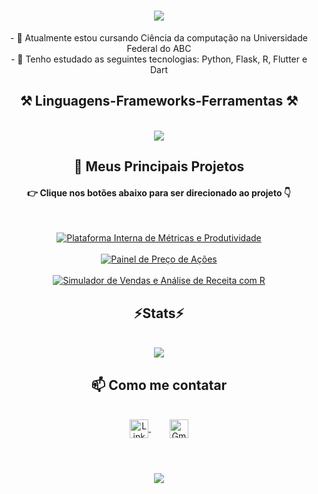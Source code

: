 <h1 align="center">
<img src="https://readme-typing-svg.herokuapp.com/?font=Righteous&size=35&center=true&width=500&height=70&duration=4000&lines=Olá!+✌️;+me+chamo+Vitor;+bem-vindo+ao+meu+perfil!;" />
</h1>

<div align="center" >
- 🔭 Atualmente estou cursando Ciência da computação na Universidade Federal do ABC
  <br>
- 🌱 Tenho estudado as seguintes tecnologias: Python, Flask, R, Flutter e Dart
</div>

<h2 align="center" >⚒️ Linguagens-Frameworks-Ferramentas ⚒️</h2>
<br>
<div align="center" >
    <img src="https://skillicons.dev/icons?i=python,flask,r,flutter,dart,github,git" />
</div>

<div>

<div>

<h2 align="center">🚀 Meus Principais Projetos</h2>

<h4 align="center">👉 Clique nos botões abaixo para ser direcionado ao projeto 👇</h4>
<br>

<p align="center">
  <a href="https://github.com/Vlt0rr/RSL_aplicacao">
    <img src="https://img.shields.io/badge/Plataforma%20de%20Métricas-Python-blue?style=for-the-badge" alt="Plataforma Interna de Métricas e Produtividade">
  </a>
  <br><br>
  <a href="https://github.com/Vlt0rr/Projeto_acoes">
    <img src="https://img.shields.io/badge/Painel%20de%20Ações-Python-yellow?style=for-the-badge" alt="Painel de Preço de Ações">
  </a>
  <br><br>
  <a href="https://github.com/Vlt0rr/vendas-insights-r">
    <img src="https://img.shields.io/badge/Simulador%20de%20Vendas-R-orange?style=for-the-badge" alt="Simulador de Vendas e Análise de Receita com R">
  </a>
</p>

</div>


<h2 align="center" > ⚡Stats⚡</h2>
<br>
<div align="center" >
	<picture>
	<source
		srcset="https://github-readme-stats.vercel.app/api?username=Vlt0rr&show_icons=true&theme=dark"
		media="(prefers-color-scheme: dark)"
/>
<source
	srcset="https://github-readme-stats.vercel.app/api?username=Vlt0rr&show_icons=true"
	media="(prefers-color-scheme: light), (prefers-color-scheme: no-preference)"
/>
<img src="https://github-readme-stats.vercel.app/api?username=Vlt0rr&show_icons=true"
</picture>
</div>
		
<h2 align="center" >📫 Como me contatar</h2>
<br>
<div align="center" >
    <a href="https://www.linkedin.com/in/vit0ralves" target="_blank">
  <img align="center" alt="LinkedIn" height="30" width="30" src="https://cdn.jsdelivr.net/gh/devicons/devicon/icons/linkedin/linkedin-original.svg" />
</a>
&nbsp;&nbsp;&nbsp;&nbsp;
<a href="vitoralves20112011@gmail.com" target="_blank" style="margin-left: 10px;">
  <img align="center" alt="Gmail" height="30" width="30" src="https://upload.wikimedia.org/wikipedia/commons/4/4e/Gmail_Icon.png" />
</a>
</div>


  
<br>
<h1 align="center">
<img src="https://readme-typing-svg.herokuapp.com/?font=Righteous&size=35&center=true&width=500&height=70&duration=4000&lines=Obrigado+pela+atenção!;" />
</h1>


